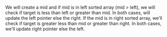 We will create a mid and if mid is in left sorted array (mid > left), we will check if target is less than left or greater than mid. In both cases, will update the left pointer else the right. If the mid is in right sorted array, we'll check if target is greater less than mid or greater than right. In both cases, we'll update right pointer else the left.
